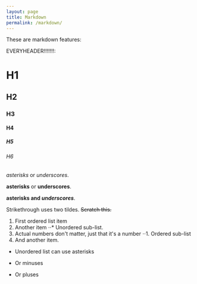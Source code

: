 ```yaml
---
layout: page
title: Markdown
permalink: /markdown/
---
```


These are markdown features:


EVERYHEADER!!!!!!!:

# H1
## H2
### H3
#### H4
##### H5
###### H6

*asterisks* or _underscores_.

**asterisks** or __underscores__.

**asterisks and _underscores_**.

Strikethrough uses two tildes. ~~Scratch this.~~

1. First ordered list item
2. Another item
⋅⋅* Unordered sub-list. 
1. Actual numbers don't matter, just that it's a number
⋅⋅1. Ordered sub-list
4. And another item.

* Unordered list can use asterisks
- Or minuses
+ Or pluses
